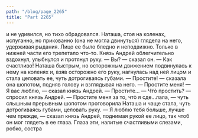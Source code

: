 ```yaml
---
path: "/blog/page_2265"
title: "Part 2265"
---
```


 и не удивился, но тихо обрадовался. Наташа, стоя на коленах, испуганно, но прикованно (она не могла двинуться) глядела на него, удерживая рыдания. Лицо ее было бледно и неподвижно. Только в нижней части его трепетало что-то.
Князь Андрей облегчительно вздохнул, улыбнулся и протянул руку.
— Вы? — сказал он. — Как счастливо!
Наташа быстрым, но осторожным движением подвинулась к нему на коленях и, взяв осторожно его руку, нагнулась над ней лицом и стала целовать ее, чуть дотрогиваясь губами.
— Простите! — сказала она шопотом, подняв голову и взглядывая на него. — Простите меня!
— Я вас люблю, — сказал князь Андрей.
— Простите...
— Чтò простить? — спросил князь Андрей.
— Простите меня за то, чтò я сде...лала, — чуть слышным прерывным шопотом проговорила Наташа и чаще стала, чуть дотрогиваясь губами, целовать руку.
— Я люблю тебя больше, лучше чем прежде, — сказал князь Андрей, поднимая рукой ее лицо, так чтоб он мог глядеть в ее глаза.
Глаза эти, налитые счастливыми слезами, робко, состра
